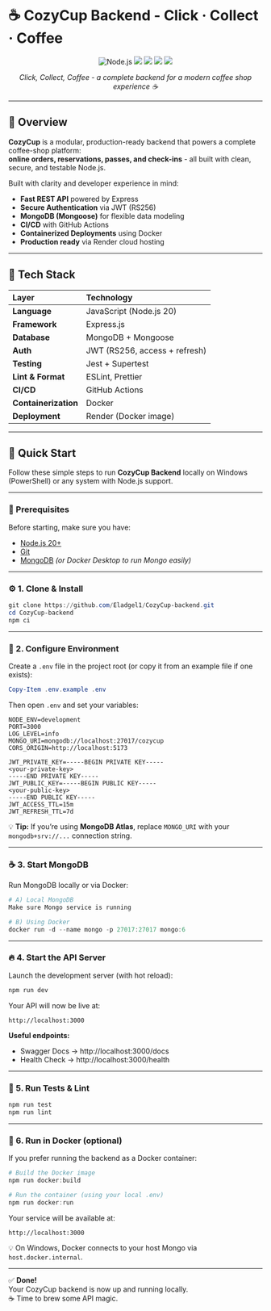 # ☕ CozyCup Backend - Click · Collect · Coffee  

<p align="center">
  <img src="https://img.shields.io/badge/Node.js-20+-brightgreen?logo=node.js" alt="Node.js">
  <img src="https://img.shields.io/badge/Express.js-REST-blue?logo=express">
  <img src="https://img.shields.io/badge/MongoDB-Mongoose-success?logo=mongodb">
  <img src="https://img.shields.io/badge/Docker-ready-blue?logo=docker">
  <img src="https://img.shields.io/badge/CI-CD--GitHub_Actions-orange?logo=githubactions">
</p>

<p align="center">
  <em>Click, Collect, Coffee - a complete backend for a modern coffee shop experience ☕</em>
</p>

---

## 🌟 Overview  

**CozyCup** is a modular, production-ready backend that powers a complete coffee-shop platform:  
**online orders, reservations, passes, and check-ins** - all built with clean, secure, and testable Node.js.

Built with clarity and developer experience in mind:
- **Fast REST API** powered by Express  
- **Secure Authentication** via JWT (RS256)  
- **MongoDB (Mongoose)** for flexible data modeling  
- **CI/CD** with GitHub Actions  
- **Containerized Deployments** using Docker  
- **Production ready** via Render cloud hosting  

---

## 🧠 Tech Stack  

| Layer | Technology |
|:------|:------------|
| **Language** | JavaScript (Node.js 20) |
| **Framework** | Express.js |
| **Database** | MongoDB + Mongoose |
| **Auth** | JWT (RS256, access + refresh) |
| **Testing** | Jest + Supertest |
| **Lint & Format** | ESLint, Prettier |
| **CI/CD** | GitHub Actions |
| **Containerization** | Docker |
| **Deployment** | Render (Docker image) |

---

## 🚀 Quick Start

Follow these simple steps to run **CozyCup Backend** locally on Windows (PowerShell) or any system with Node.js support.

---

### 🧩 Prerequisites
Before starting, make sure you have:
- [Node.js 20+](https://nodejs.org/en/download)
- [Git](https://git-scm.com/downloads)
- [MongoDB](https://www.mongodb.com/try/download/community) *(or Docker Desktop to run Mongo easily)*

---

### ⚙️ 1. Clone & Install
```powershell
git clone https://github.com/Eladgel1/CozyCup-backend.git
cd CozyCup-backend
npm ci
```

---

### 🧾 2. Configure Environment
Create a `.env` file in the project root (or copy it from an example file if one exists):

```powershell
Copy-Item .env.example .env
```

Then open `.env` and set your variables:

```dotenv
NODE_ENV=development
PORT=3000
LOG_LEVEL=info
MONGO_URI=mongodb://localhost:27017/cozycup
CORS_ORIGIN=http://localhost:5173

JWT_PRIVATE_KEY=-----BEGIN PRIVATE KEY-----
<your-private-key>
-----END PRIVATE KEY-----
JWT_PUBLIC_KEY=-----BEGIN PUBLIC KEY-----
<your-public-key>
-----END PUBLIC KEY-----
JWT_ACCESS_TTL=15m
JWT_REFRESH_TTL=7d
```

💡 **Tip:** If you’re using **MongoDB Atlas**, replace `MONGO_URI` with your `mongodb+srv://...` connection string.

---

### ☕ 3. Start MongoDB
Run MongoDB locally or via Docker:

```powershell
# A) Local MongoDB
Make sure Mongo service is running

# B) Using Docker
docker run -d --name mongo -p 27017:27017 mongo:6
```

---

### 🔥 4. Start the API Server
Launch the development server (with hot reload):

```powershell
npm run dev
```

Your API will now be live at:

```
http://localhost:3000
```

**Useful endpoints:**
- Swagger Docs → http://localhost:3000/docs  
- Health Check → http://localhost:3000/health  

---

### 🧪 5. Run Tests & Lint
```powershell
npm run test
npm run lint
```

---

### 🐳 6. Run in Docker (optional)
If you prefer running the backend as a Docker container:

```powershell
# Build the Docker image
npm run docker:build

# Run the container (using your local .env)
npm run docker:run
```

Your service will be available at:
```
http://localhost:3000
```

💡 On Windows, Docker connects to your host Mongo via `host.docker.internal`.

---

✅ **Done!**  
Your CozyCup backend is now up and running locally.  
☕️ Time to brew some API magic.
